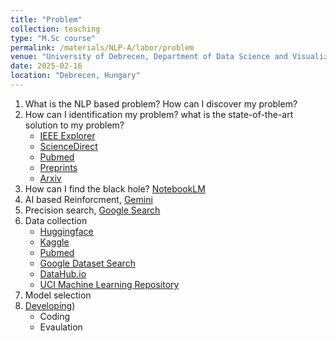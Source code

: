 ```yaml
---
title: "Problem"
collection: teaching
type: "M.Sc course"
permalink: /materials/NLP-A/labor/problem
venue: "University of Debrecen, Department of Data Science and Visualization"
date: 2025-02-16
location: "Debrecen, Hungary"
---
```


1. What is the NLP based problem? How can I discover my problem?
2. How can I identification my problem? what is the state-of-the-art solution to my problem?
    - [IEEE Explorer](https://ieeexplore.ieee.org/Xplore/home.jsp)
    - [ScienceDirect](https://www.sciencedirect.com/)
    - [Pubmed](https://pubmed.ncbi.nlm.nih.gov/)
    - [Preprints](https://www.preprints.org/)
    - [Arxiv](https://arxiv.org/)
3. How can I find the black hole? [NotebookLM](https://notebooklm.google.com/)
4. AI based Reinforcment, [Gemini](https://www.google.com/search?client=firefox-b-d&q=gemini)
5. Precision search, [Google Search](https://www.google.com/)
6. Data collection
    - [Huggingface](https://huggingface.co/)
    - [Kaggle](https://www.kaggle.com/)
    - [Pubmed](https://www.ncbi.nlm.nih.gov/home/develop/api/)
    - [Google Dataset Search](https://datasetsearch.research.google.com/)
    - [DataHub.io](https://datahub.io/)
    - [UCI Machine Learning Repository](https://archive.ics.uci.edu/ml/index.php)
7. Model selection
8. [Developing](https://colab.google/))
    - Coding
    - Evaulation